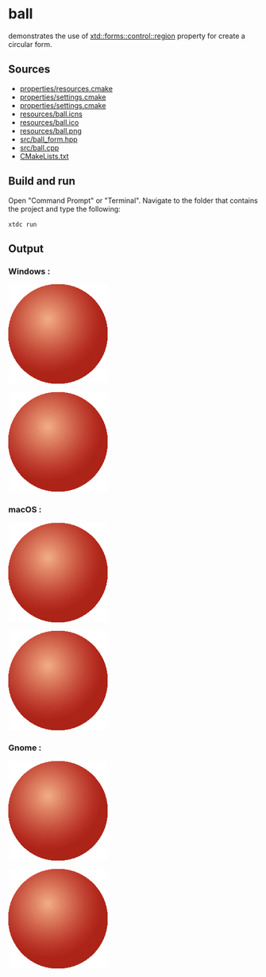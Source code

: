 # ball

demonstrates the use of [xtd::forms::control::region](https://gammasoft71.github.io/xtd/reference_guides/latest/classxtd_1_1forms_1_1control.html#ad87086e004f60985be7fa8d6eb1f8527) property for create a circular form.

## Sources

* [properties/resources.cmake](properties/resources.cmake)
* [properties/settings.cmake](properties/settings.cmake)
* [properties/settings.cmake](properties/target_properties.cmake)
* [resources/ball.icns](resources/ball.icns)
* [resources/ball.ico](resources/ball.ico)
* [resources/ball.png](resources/ball.png)
* [src/ball_form.hpp](src/ball_form.hpp)
* [src/ball.cpp](src/ball.cpp)
* [CMakeLists.txt](CMakeLists.txt)

## Build and run

Open "Command Prompt" or "Terminal". Navigate to the folder that contains the project and type the following:

```shell
xtdc run
```

## Output

### Windows :

![Screenshot](../../../../docs/pictures/examples/ball_w.png)

![Screenshot](../../../../docs/pictures/examples/ball_wd.png)

### macOS :

![Screenshot](../../../../docs/pictures/examples/ball_m.png)

![Screenshot](../../../../docs/pictures/examples/ball_md.png)

### Gnome :

![Screenshot](../../../../docs/pictures/examples/ball_g.png)

![Screenshot](../../../../docs/pictures/examples/ball_gd.png)
